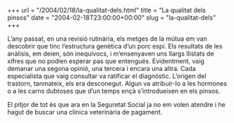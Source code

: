 +++
url = "/2004/02/18/la-qualitat-dels.html"
title = "La qualitat dels pinsos"
date = "2004-02-18T23:00:00+00:00"
slug = "la-qualitat-dels"
+++

L’any passat, en una revisió rutinària, els metges de la mútua em van descobrir que tinc l’estructura genètica d’un porc espí. Els resultats de les anàlisis, em deien, són inequívocs, i m’ensenyaven uns llargs llistats de xifres que no podien esperar pas que entengués. Evidentment, vaig demanar una segona opinió, una tercera i encara una altra. Cada especialista que vaig consultar va ratificar el diagnòstic. L’origen del trastorn, tanmateix, els era desconegut. Algun va atribuir-lo a les hormones o a les carns dubtoses que d’un temps ençà s’introdueixen en els pinsos.

El pitjor de tot és que ara en la Seguretat Social ja no em volen atendre i he hagut de buscar una clínica veterinària de pagament.

